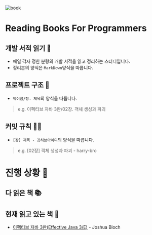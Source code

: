 ![book](https://user-images.githubusercontent.com/67419004/105570012-d62b5980-5d89-11eb-8444-29dd23faf89b.png)

# Reading Books For Programmers

## 개발 서적 읽기 🦁

- 매일 각자 정한 분량의 개발 서적을 읽고 정리하는 스터디입니다.
- 정리본의 양식은 `MarkDown`양식을 따릅니다.

## 프로젝트 구조 🐥

- `책이름/장. 제목`의 양식을 따릅니다.

> e.g. 이펙티브 자바 3판/02장. 객체 생성과 파괴

## 커밋 규칙 👨‍💻

- `[장] 제목 - 깃허브아이디`의 양식을 따릅니다.

> e.g. [02장] 객체 생성과 파괴 - harry-bro

# 진행 상황 🦄

## 다 읽은 책 📚

## 현재 읽고 있는 책 📖

- [이펙티브 자바 3판(Effective Java 3/E)](https://book.naver.com/bookdb/book_detail.nhn?bid=14097515) - Joshua Bloch
